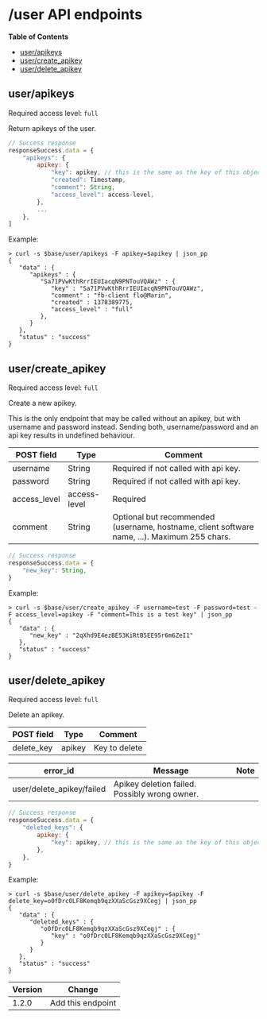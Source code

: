 # /user API endpoints
**Table of Contents**

- [user/apikeys](#userapikeys)
- [user/create_apikey](#usercreate_apikey)
- [user/delete_apikey](#userdelete_apikey)

## user/apikeys

Required access level: `full`

Return apikeys of the user.

```javascript
// Success response
responseSuccess.data = {
    "apikeys": {
        apikey: {
            "key": apikey, // this is the same as the key of this object
            "created": Timestamp,
            "comment": String,
            "access_level": access-level,
        },
        ...
    },
]
```

Example:
```
> curl -s $base/user/apikeys -F apikey=$apikey | json_pp
{
   "data" : {
      "apikeys" : {
         "Sa71PVwKthRrrIEUIacqN9PNTouVQAWz" : {
            "key" : "Sa71PVwKthRrrIEUIacqN9PNTouVQAWz",
            "comment" : "fb-client flo@Marin",
            "created" : 1378389775,
            "access_level" : "full"
         },
      }
   },
   "status" : "success"
}
```

## user/create_apikey

Required access level: `full`

Create a new apikey.

This is the only endpoint that may be called without an apikey, but with username and password instead. Sending both, username/password and an api key results in undefined behaviour.

| POST field   | Type         | Comment |
| ----------   | ----         | ------- |
| username     | String       | Required if not called with api key. |
| password     | String       | Required if not called with api key. |
| access_level | access-level | Required |
| comment      | String       | Optional but recommended (username, hostname, client software name, ...). Maximum 255 chars. |


```javascript
// Success response
responseSuccess.data = {
    "new_key": String,
}
```

Example:
```
> curl -s $base/user/create_apikey -F username=test -F password=test -F access_level=apikey -F "comment=This is a test key" | json_pp
{
   "data" : {
      "new_key" : "2qXhd9E4ezBE53KiRtB5EE95r6m6ZeI1"
   },
   "status" : "success"
}
```

## user/delete_apikey

Required access level: `full`

Delete an apikey.

| POST field | Type   | Comment       |
| ---------- | ----   | -------       |
| delete_key | apikey | Key to delete |

| error_id                  | Message                                       | Note |
| --------                  | -------                                       | ---- |
| user/delete_apikey/failed | Apikey deletion failed. Possibly wrong owner. |      |

```javascript
// Success response
responseSuccess.data = {
    "deleted_keys": {
        apikey: {
            "key": apikey, // this is the same as the key of this object
        },
    },
}
```

Example:
```
> curl -s $base/user/delete_apikey -F apikey=$apikey -F delete_key=o0fDrc0LF8Kemqb9qzXXaScGsz9XCegj | json_pp
{
   "data" : {
      "deleted_keys" : {
         "o0fDrc0LF8Kemqb9qzXXaScGsz9XCegj" : {
            "key" : "o0fDrc0LF8Kemqb9qzXXaScGsz9XCegj"
         }
      }
   },
   "status" : "success"
}
```

| Version | Change            |
| ------- | ------            |
| 1.2.0   | Add this endpoint |
